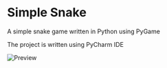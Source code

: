 # Simple Snake

A simple snake game written in Python using PyGame

The project is written using PyCharm IDE

![Preview](https://imgur.com/MzZtPjo)
